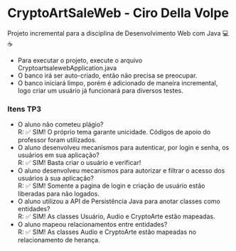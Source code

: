 # CryptoArtSaleWeb - Ciro Della Volpe
Projeto incremental para a disciplina de Desenvolvimento Web com Java 💻 ☕

- Para executar o projeto, execute o arquivo CryptoartsalewebApplication.java
- O banco irá ser auto-criado, então não precisa se preocupar.
- O banco iniciará limpo, porém é adicionado de maneira incremental, logo criar um usuário já funcionará para diversos testes.

### Itens TP3
- O aluno não cometeu plágio?<br> 
  R: ✅ SIM! O próprio tema garante unicidade. Códigos de apoio do professor foram utilizados.
- O aluno desenvolveu mecanismos para autenticar, por login e senha, os usuários em sua aplicação?<br>
  R: ✅ SIM! Basta criar o usuário e verificar!
- O aluno desenvolveu mecanismos para autorizar e filtrar o acesso dos usuários à sua aplicação?<br>
  R: ✅ SIM! Somente a pagina de login e criação de usuário estão liberadas para não logados.
- O aluno utilizou a API de Persistência Java para anotar classes como entidades?<br>
  R: ✅ SIM! As classes Usuário, Audio e CryptoArte estão mapeadas.
- O aluno mapeou relacionamentos entre entidades?<br>
  R: ✅ SIM! As classes Audio e CryptoArte estão mapeadas no relacionamento de herança.
